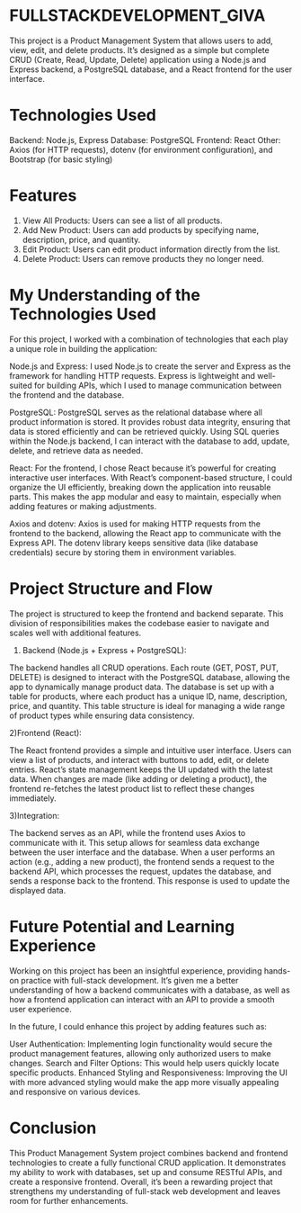 # FULLSTACKDEVELOPMENT_GIVA
This project is a Product Management System that allows users to add, view, edit, and delete products. It’s designed as a simple but complete CRUD (Create, Read, Update, Delete) application using a Node.js and Express backend, a PostgreSQL database, and a React frontend for the user interface.

# Technologies Used

Backend: Node.js, Express
Database: PostgreSQL
Frontend: React
Other: Axios (for HTTP requests), dotenv (for environment configuration), and Bootstrap (for basic styling)

# Features
1) View All Products: Users can see a list of all products.
2) Add New Product: Users can add products by specifying name, description, price, and quantity.
3) Edit Product: Users can edit product information directly from the list.
4) Delete Product: Users can remove products they no longer need.

# My Understanding of the Technologies Used
For this project, I worked with a combination of technologies that each play a unique role in building the application:

Node.js and Express: I used Node.js to create the server and Express as the framework for handling HTTP requests. Express is lightweight and well-suited for building APIs, which I used to manage communication between the frontend and the database.

PostgreSQL: PostgreSQL serves as the relational database where all product information is stored. It provides robust data integrity, ensuring that data is stored efficiently and can be retrieved quickly. Using SQL queries within the Node.js backend, I can interact with the database to add, update, delete, and retrieve data as needed.

React: For the frontend, I chose React because it’s powerful for creating interactive user interfaces. With React’s component-based structure, I could organize the UI efficiently, breaking down the application into reusable parts. This makes the app modular and easy to maintain, especially when adding features or making adjustments.

Axios and dotenv: Axios is used for making HTTP requests from the frontend to the backend, allowing the React app to communicate with the Express API. The dotenv library keeps sensitive data (like database credentials) secure by storing them in environment variables.

# Project Structure and Flow
The project is structured to keep the frontend and backend separate. This division of responsibilities makes the codebase easier to navigate and scales well with additional features.

1) Backend (Node.js + Express + PostgreSQL):

The backend handles all CRUD operations. Each route (GET, POST, PUT, DELETE) is designed to interact with the PostgreSQL database, allowing the app to dynamically manage product data.
The database is set up with a table for products, where each product has a unique ID, name, description, price, and quantity. This table structure is ideal for managing a wide range of product types while ensuring data consistency.

2)Frontend (React):

The React frontend provides a simple and intuitive user interface. Users can view a list of products, and interact with buttons to add, edit, or delete entries.
React’s state management keeps the UI updated with the latest data. When changes are made (like adding or deleting a product), the frontend re-fetches the latest product list to reflect these changes immediately.

3)Integration:

The backend serves as an API, while the frontend uses Axios to communicate with it. This setup allows for seamless data exchange between the user interface and the database.
When a user performs an action (e.g., adding a new product), the frontend sends a request to the backend API, which processes the request, updates the database, and sends a response back to the frontend. This response is used to update the displayed data.

# Future Potential and Learning Experience
Working on this project has been an insightful experience, providing hands-on practice with full-stack development. It’s given me a better understanding of how a backend communicates with a database, as well as how a frontend application can interact with an API to provide a smooth user experience.

In the future, I could enhance this project by adding features such as:

User Authentication: Implementing login functionality would secure the product management features, allowing only authorized users to make changes.
Search and Filter Options: This would help users quickly locate specific products.
Enhanced Styling and Responsiveness: Improving the UI with more advanced styling would make the app more visually appealing and responsive on various devices.

# Conclusion
This Product Management System project combines backend and frontend technologies to create a fully functional CRUD application. It demonstrates my ability to work with databases, set up and consume RESTful APIs, and create a responsive frontend. Overall, it’s been a rewarding project that strengthens my understanding of full-stack web development and leaves room for further enhancements.

